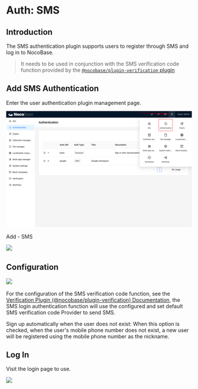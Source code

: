 # Auth: SMS

## Introduction

The SMS authentication plugin supports users to register through SMS and log in to NocoBase.

> It needs to be used in conjunction with the SMS verification code function provided by the [`@nocobase/plugin-verification` plugin](../verification/)

## Add SMS Authentication

Enter the user authentication plugin management page.

![](../auth-oidc/static/2023-12-03-18-19-33.png)

Add - SMS

![](https://static-docs.nocobase.com/29c8916492fd5e1564a872b31ad3ac0d.png)

## Configuration

![](https://static-docs.nocobase.com/a4d35ec63ba22ae2ea9e3e8e1cbb783d.png)

For the configuration of the SMS verification code function, see the [Verification Plugin (@nocobase/plugin-verification) Documentation](../verification/index.md), the SMS login authentication function will use the configured and set default SMS verification code Provider to send SMS.

Sign up automatically when the user does not exist: When this option is checked, when the user's mobile phone number does not exist, a new user will be registered using the mobile phone number as the nickname.

## Log In

Visit the login page to use.

![](https://static-docs.nocobase.com/8d630739201bc27d8b0de076ab4f75e2.png)
